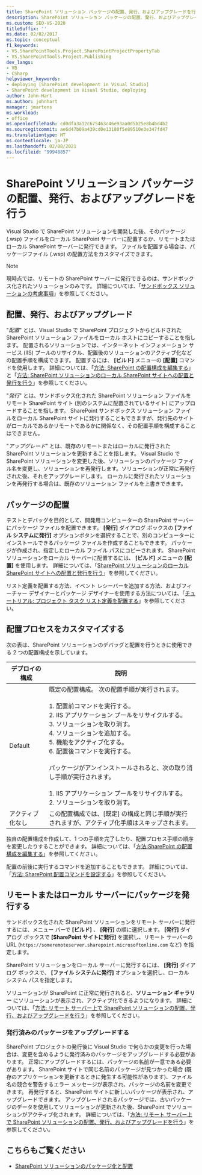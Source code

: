 ```yaml
---
title: SharePoint ソリューション パッケージの配置、発行、およびアップグレードを行う
description: SharePoint ソリューション パッケージの配置、発行、およびアップグレードを行います。 配置プロセスをカスタマイズします。 リモートまたはローカル サーバーにパッケージを発行します。
ms.custom: SEO-VS-2020
titleSuffix: ''
ms.date: 02/02/2017
ms.topic: conceptual
f1_keywords:
- VS.SharePointTools.Project.SharePointProjectPropertyTab
- VS.SharePointTools.Project.Publishing
dev_langs:
- VB
- CSharp
helpviewer_keywords:
- deploying [SharePoint development in Visual Studio]
- SharePoint development in Visual Studio, deploying
author: John-Hart
ms.author: johnhart
manager: jmartens
ms.workload:
- office
ms.openlocfilehash: cd0dfa3a12c675463c46e93aa0d5b25e8b4bd4b2
ms.sourcegitcommit: ae6d47b09a439cd0e13180f5e89510e3e347fd47
ms.translationtype: HT
ms.contentlocale: ja-JP
ms.lasthandoff: 02/08/2021
ms.locfileid: "99948857"
---
```

# <a name="deploy-publish-and-upgrade-sharepoint-solution-packages"></a>SharePoint ソリューション パッケージの配置、発行、およびアップグレードを行う
  Visual Studio で SharePoint ソリューションを開発した後、そのパッケージ (.wsp) ファイルをローカル SharePoint サーバーに配置するか、リモートまたはローカル SharePoint サーバーに発行できます。 ファイルを配置する場合は、パッケージファイル (.wsp) の配置方法をカスタマイズできます。

> [!NOTE]
> 現時点では、リモートの SharePoint サーバーに発行できるのは、サンドボックス化されたソリューションのみです。 詳細については、「[サンドボックス ソリューションの考慮事項](../sharepoint/sandboxed-solution-considerations.md)」を参照してください。

## <a name="deploy-publish-and-upgrade"></a>配置、発行、およびアップグレード
 "*配置*" とは、Visual Studio で SharePoint プロジェクトからビルドされた SharePoint ソリューション ファイルをローカル ホストにコピーすることを指します。 配置されるソリューションでは、インターネット インフォメーション サービス (IIS) プールのリサイクル、配置後のソリューションのアクティブ化などの配置手順を構成できます。 配置するには、 **[ビルド]** メニューの **[配置]** コマンドを使用します。 詳細については、「[方法: SharePoint の配置構成を編集する](../sharepoint/how-to-edit-a-sharepoint-deployment-configuration.md)」と「[方法: SharePoint ソリューションのローカル SharePoint サイトへの配置と発行を行う](../sharepoint/how-to-deploy-and-publish-a-sharepoint-solution-to-a-local-sharepoint-site.md)」を参照してください。

 "*発行*" とは、サンドボックス化された SharePoint ソリューション ファイルをリモート SharePoint サイト (別のシステムに配置されているサイト) にアップロードすることを指します。 SharePoint サンドボックス ソリューション ファイルをローカル SharePoint サイトに発行することもできますが、発行先のサイトがローカルであるかリモートであるかに関係なく、その配置手順を構成することはできません。

 "*アップグレード*" とは、既存のリモートまたはローカルに発行された SharePoint ソリューションを更新することを指します。 Visual Studio で SharePoint ソリューションを変更した後、ソリューションのパッケージ ファイル名を変更し、ソリューションを再発行します。ソリューションが正常に再発行された後、それをアップグレードします。 ローカルに発行されたソリューションを再発行する場合は、既存のソリューション ファイルを上書きできます。

## <a name="deploy-packages"></a>パッケージの配置
 テストとデバッグを目的として、開発用コンピューターの SharePoint サーバーにパッケージ ファイルを配置できます。 **[発行]** ダイアログ ボックスの **[ファイル システムに発行]** オプションボタンを選択することで、別のコンピューターにインストールできるパッケージ ファイルを作成することもできます。 パッケージが作成され、指定したローカル ファイル パスにコピーされます。 SharePoint ソリューションをローカル サーバーに配置するには、 **[ビルド]** メニューの **[配置]** を使用します。 詳細については、「[SharePoint ソリューションのローカル SharePoint サイトへの配置と発行を行う](../sharepoint/how-to-deploy-and-publish-a-sharepoint-solution-to-a-local-sharepoint-site.md)」を参照してください。

 リスト定義を配置する方法、イベント レシーバーを追加する方法、およびフィーチャー デザイナーとパッケージ デザイナーを使用する方法については、「[チュートリアル: プロジェクト タスク リスト定義を配置する](../sharepoint/walkthrough-deploying-a-project-task-list-definition.md)」を参照してください。

## <a name="customize-the-deployment-process"></a>配置プロセスをカスタマイズする
 次の表は、SharePoint ソリューションのデバッグと配置を行うときに使用できる 2 つの配置構成を示しています。

|デプロイの構成|説明|
|------------------------------|-----------------|
|Default|既定の配置構成。 次の配置手順が実行されます。<br /><br /> 1. 配置前コマンドを実行する。<br />2. IIS アプリケーション プールをリサイクルする。<br />3. ソリューションを取り消す。<br />4. ソリューションを追加する。<br />5. 機能をアクティブ化する。<br />6. 配置後コマンドを実行する。<br /><br /> パッケージがアンインストールされると、次の取り消し手順が実行されます。<br /><br /> 1. IIS アプリケーション プールをリサイクルする。<br />2. ソリューションを取り消す。|
|アクティブ化なし|この配置構成では、[既定] の構成と同じ手順が実行されますが、アクティブ化手順はスキップされます。|

 独自の配置構成を作成して、1 つの手順を完了したり、配置プロセス手順の順序を変更したりすることができます。 詳細については、「[方法:SharePoint の配置構成を編集する](../sharepoint/how-to-edit-a-sharepoint-deployment-configuration.md)」を参照してください。

 配置の前後に実行するコマンドを追加することもできます。 詳細については、「[方法: SharePoint 配置コマンドを設定する](../sharepoint/how-to-set-sharepoint-deployment-commands.md)」を参照してください。

## <a name="publish-packages-to-a-remote-or-local-server"></a>リモートまたはローカル サーバーにパッケージを発行する
 サンドボックス化された SharePoint ソリューションをリモート サーバーに発行するには、メニュー バーで **[ビルド]** 、 **[発行]** の順に選択します。 **[発行]** ダイアログ ボックスで **[SharePoint サイトに発行]** を選択し、リモート サーバーの URL (`https://someremoteserver.sharepoint.microsoftonline.com` など) を指定します。

 SharePoint ソリューションをローカル サーバーに発行するには、 **[発行]** ダイアログ ボックスで、 **[ファイル システムに発行]** オプションを選択し、ローカル システム パスを指定します。

 ソリューションが SharePoint に正常に発行されると、**ソリューション ギャラリー** にソリューションが表示され、アクティブ化できるようになります。 詳細については、「[方法: リモート サーバー上で SharePoint ソリューションの配置、発行、およびアップグレードを行う](../sharepoint/how-to-deploy-publish-and-upgrade-sharepoint-solutions-on-a-remote-server.md)」を参照してください。

### <a name="upgrade-published-packages"></a>発行済みのパッケージをアップグレードする
 SharePoint プロジェクトの発行後に Visual Studio で何らかの変更を行った場合は、変更を含めるように発行済みのパッケージをアップグレードする必要があります。 正常にアップグレードするには、パッケージの名前が一意である必要があります。 SharePoint サイトで同じ名前のパッケージが見つかった場合 (既存のアプリケーションを更新するときに発生する可能性があります)、ファイル名の競合を警告するエラー メッセージが表示され、パッケージの名前を変更できます。 再発行すると、SharePoint サイトに新しいパッケージが表示され、アップグレードできます。 アップグレードされるパッケージでは、古いパッケージのデータを使用してソリューションが更新された後、SharePoint でソリューションがアクティブ化されます。 詳細については、「[方法: リモート サーバー上で SharePoint ソリューションの配置、発行、およびアップグレードを行う](../sharepoint/how-to-deploy-publish-and-upgrade-sharepoint-solutions-on-a-remote-server.md)」を参照してください。

## <a name="see-also"></a>こちらもご覧ください
- [SharePoint ソリューションのパッケージ化と配置](../sharepoint/packaging-and-deploying-sharepoint-solutions.md)
